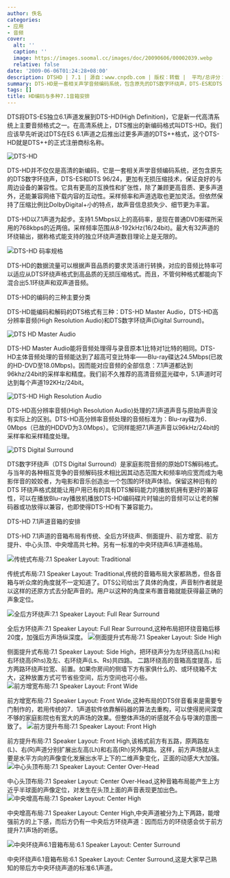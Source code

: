```yaml
---
author: 佚名
categories:
- 应用
- 音频
cover:
  alt: ''
  caption: ''
  image: https://images.soomal.cc/images/doc/20090606/00002039.webp
  relative: false
date: '2009-06-06T01:24:28+08:00'
description: DTSHD | 7.1 | 源自：www.cnpdb.com | 版权：转载 |  平均/总评分：09.75/117
summary: DTS-HD是一套相关声学音频编码系统，包含原先的DTS数字环绕声，DTS-ES和DTS 96/24，更加有无损压缩技术。但它具有更高的互换性和扩张性，除了兼顾更高音质、更多声道外，还能兼容网络下载内容的互动性。采样频率和声道选取也更加灵活。但依然保持了压缩比例比DolbyDigital+小的特点，故声音信息损失少、细节更为丰富。
tags: []
title: HD编码与多种7.1音箱安排
---
```


DTS将DTS-ES独立6.1声道发展到DTS-HD(High Definition)，它是新一代高清系统上主要音频格式之一。在高清系统上，DTS推出的新编码格式叫DTS-HD。我们应该早先听说过DTS在ES 6.1声道之后推出过更多声道的DTS++格式，这个DTS-HD就是DTS++的正式注册商标名称。



![DTS-HD](https://images.soomal.cc/images/doc/20090606/00002042.webp)



DTS-HD并不仅仅是高清的新编码，它是一套相关声学音频编码系统，还包含原先的DTS数字环绕声，DTS-ES和DTS 96/24，更加有无损压缩技术，保证良好的与周边设备的兼容性。它具有更高的互换性和扩张性，除了兼顾更高音质、更多声道外，还能兼容网络下载内容的互动性。采样频率和声道选取也更加灵活。但依然保持了压缩比例比DolbyDigital+小的特点，故声音信息损失少、细节更为丰富。



DTS-HD以7.1声道为起步。支持1.5Mbps以上的高码率，是现在普通DVD影碟所采用的768kbps的近两倍。采样频率范围从8-192kHz(16/24bit)。最大有32声道的环绕输出，据称格式能支持的独立环绕声道数目理论上是无限的。



![DTS-HD 码率规格](https://images.soomal.cc/images/doc/20090606/00002043.webp)



DTS-HD的数据流量可以根据声音品质的要求灵活进行转换，对应的音频比特率可以适应从DTS环绕声格式到高品质的无损压缩格式。而且，不管何种格式都能向下混合出5.1环绕声和双声道音频。







DTS-HD的编码的三种主要分类



DTS-HD能编码和解码的DTS格式有三种：DTS-HD Master Audio，DTS-HD高分辨率音频(High Resolution Audio)和DTS数字环绕声(Digital Surround)。



![DTS HD Master Audio](https://images.soomal.cc/images/doc/20090606/00002039.webp)



DTS-HD Master Audio能将音频处理得与录音原本1比特对1比特的相同。DTS-HD主体音频处理的音频能达到了超高可变比特率――Blu-ray碟达24.5Mbps(已故的HD-DVD至18.0Mbps)。因而能对应音频的全部信息：7.1声道都达到96khz/24bit的采样率和精度。我们前不久推荐的高清音频蓝光碟中，5.1声道时可达到每个声道192KHz/24bit。



![DTS-HD High Resolution Audio](https://images.soomal.cc/images/doc/20090606/00002040.webp)



DTS-HD高分辨率音频(High Resolution Audio)处理的7.1声道声音与原始声音没有实际上的区别。DTS-HD高分辨率音频处理的音频标准为：Blu-ray碟为6．0Mbps（已故的HDDVD为3.0Mbps）。它同样能把7.1声道声音以96kHz/24bit的采样率和采样精度处理。



![DTS Digital Surround](https://images.soomal.cc/images/doc/20090606/00002041.webp)



DTS数字环绕声（DTS Digital Surround）是家庭影院音频的原始DTS解码格式。与当年的各种相互竞争的音频解码技术相比因其动态范围大和频率响应宽而成为电影伴音的姣姣者，为电影和音乐创造出一个包围的环绕声体验。保留这种旧有的DTS 环绕声格式就能让用户用已有的具有DTS解码能力的播放机拥有更好的兼容性，可以在播放Blu-ray播放机播放DTS-HD编码碟片时输出的音频可以让老的解码器或功放得以兼容，也即使得DTS-HD有下兼容能力。







DTS-HD 7.1声道音箱的安排



DTS-HD 7.1声道的音箱布局有传统、全后方环绕声、侧面提升、前方增宽、前方提升、中心头顶、中央增高共七种。另有一标准的中央环绕声6.1声道格局。



![传统式布局:7.1 Speaker Layout: Traditional](https://images.soomal.cc/images/doc/20090606/00002044.webp)



传统式布局:7.1 Speaker Layout: Traditional,传统的音箱布局大家都熟悉，但各音箱与听众席的角度就不一定知道了。DTS公司给出了具体的角度，声音制作者就是以这样的还原方式去分配声音的。用户以这种的角度来布置音箱就能获得最正确的声象定位。



![全后方环绕声:7.1 Speaker Layout: Full Rear Surround](https://images.soomal.cc/images/doc/20090606/00002045.webp)




全后方环绕声:7.1 Speaker Layout: Full Rear Surround,这种布局把环绕音箱后移20度，加强后方声场纵深度。
![侧面提升式布局:7.1 Speaker Layout: Side High](https://images.soomal.cc/images/doc/20090606/00002046.webp)




侧面提升式布局:7.1 Speaker Layout: Side High，把环绕声分为左环绕高(Lhs)和右环绕高(Rhs)及左、右环绕声(Ls、Rs)共四路。 二路环绕高的音箱高度提高，后方两路环绕声拉宽、前置。如果你房间的侧墙下方有家俱什么的、或环绕箱不太大，这种放置方式可节省些空间，后方空间也可小些。
![前方增宽布局:7.1 Speaker Layout: Front Wide](https://images.soomal.cc/images/doc/20090606/00002047.webp)




前方增宽布局:7.1 Speaker Layout: Front Wide,这种布局的DTS伴音看来是需要专门制作的，若用传统的7．1声道软件依靠解码器的算法去重构，可以使得房间深度不够的家庭影院也有宽大的声场的效果。但整体声场的听感就不会与导演的意图一致了。
![前方提升布局:7.1 Speaker Layout: Front High](https://images.soomal.cc/images/doc/20090606/00002048.webp)




前方提升布局:7.1 Speaker Layout: Front High,该格式前方有五路，原两路左(L)、右(R)声道分别扩展出左高(Lh)和右高(Rh)另外两路。这样，前方声场就从主要是水平方向的声像变化发展出水平上下的二维声象变化，正面的动感大大加强。
![中心头顶布局:7.1 Speaker Layout: Center Over-Head](https://images.soomal.cc/images/doc/20090606/00002049.webp)




中心头顶布局:7.1 Speaker Layout: Center Over-Head,这种音箱布局能产生上方近乎半球面的声像定位，对发生在头顶上面的声音表现更加出色。
![中央增高布局:7.1 Speaker Layout: Center High](https://images.soomal.cc/images/doc/20090606/00002050.webp)



中央增高布局:7.1 Speaker Layout: Center High,中央声道被分为上下两路，能增强前方的上下感，而后方仍有一中央后方环绕声道：因而后方的环绕感会优于前方提升7.1声场的听感。



![中央环绕声6.1音箱布局:6.1 Speaker Layout: Center Surround](https://images.soomal.cc/images/doc/20090606/00002051.webp)



中央环绕声6.1音箱布局:6.1 Speaker Layout: Center Surround,这是大家早己熟知的带后方中央环绕声道的标准6.1声道。